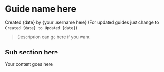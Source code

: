 # Guide name here
Created {date} by {your username here}
(For updated guides just change to `Created {date} to Updated {date}`)
> Description can go here if you want

## Sub section here
Your content goes here
